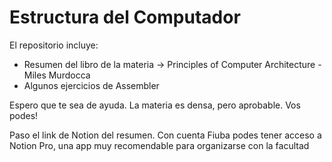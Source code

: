 # Estructura del Computador

El repositorio incluye:
* Resumen del libro de la materia -> Principles of Computer Architecture - Miles Murdocca
* Algunos ejercicios de Assembler 

Espero que te sea de ayuda. La materia es densa, pero aprobable. Vos podes! 

Paso el link de Notion del resumen. Con cuenta Fiuba podes tener acceso a Notion Pro, una app muy recomendable para organizarse con la facultad
